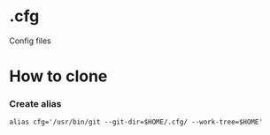 # .cfg
Config files

# How to clone

### Create alias
`alias cfg='/usr/bin/git --git-dir=$HOME/.cfg/ --work-tree=$HOME'`
